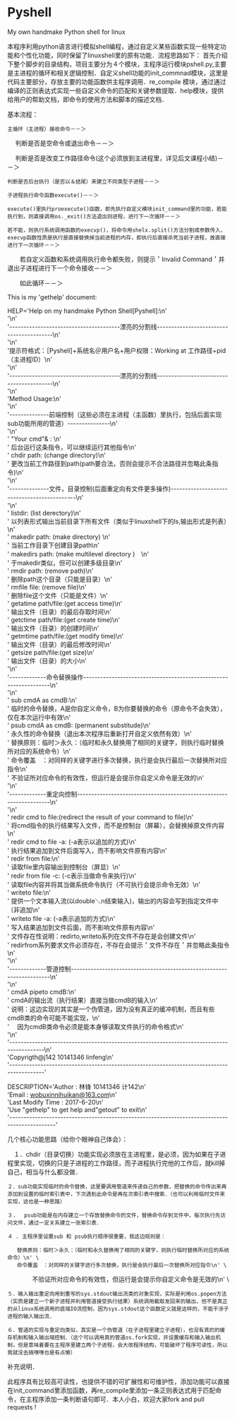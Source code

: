 # Pyshell
My own handmake Python shell for linux

本程序利用python语言进行模拟shell编程，通过自定义某些函数实现一些特定功能和个性化功能，同时保留了linuxshell里的原有功能．流程思路如下：
    首先介绍下整个脚步的目录结构，项目主要分为４个模块，主程序运行模块pshell.py,主要是主进程的循环和相关逻辑控制．自定义shell功能的init_commnad模块，这里是代码主要部分，存放主要的功能函数供主程序调用．re_compile 模块，通过通过编译的正则表达式实现一些自定义命令的匹配和关键参数提取．help模块，提供给用户的帮助文档，即命令的使用方法和脚本的描述文档．
    
基本流程：

    主循环（主进程）接收命令－－＞
    
　  判断是否是空命令或退出命令－－＞
   
　  判断是否是改变工作路径命令(这个必须放到主进程里，详见后文课程小结)－－＞
   
    判断是否后台执行（是否以＆结尾）来建立不同类型子进程－－＞
    
    子进程执行命令函数execute()－－＞
    
    execute()里执行proexecute()函数，即先执行自定义模块init_command里的功能，若能执行到，则直接调用os._exit()方法退出则进程，进行下一次循环－－＞
    
    若不能，则执行系统调用函数的execvp()，将命令用shelx.split()方法分割成参数传入，execvp函数性质是执行是直接替换掉当前进程的内存，即执行后直接杀死当前子进程，故直接进行下一次循环－－＞
    
　　若自定义函数和系统调用执行命令都失败，则提示＇Invalid Command＇并退出子进程进行下一个命令接收－－＞
  
　　如此循环－－＞
  
This is my 'gethelp' document:

   HELP='Help on my handmake Python Shell[Pyshell]:\n' \
     '\n' \
     '---------------------------------------漂亮的分割线-----------------------------------------\n' \
     '\n' \
     '提示符格式：［Pyshell]+系统名＠用户名+用户权限：Working at 工作路径+pid（主进程ID）\n' \
     '\n' \
     '---------------------------------------漂亮的分割线-----------------------------------------\n' \
     '\n' \
     'Method Usage:\n' \
     '\n' \
     '--------------前端控制（这些必须在主进程（主函数）里执行，包括后面实现sub功能所用的管道）---------------\n' \
     '\n' \
     '      "Your cmd"& : \n' \
     '          后台运行这条指令，可以继续运行其他指令\n' \
     '      chdir path: (change directory)\n' \
     '          更改当前工作路径到path(path要合法，否则会提示不合法路径并忽略此条指令)\n' \
     '\n' \
     '--------------文件，目录控制(后面重定向有文件更多操作)-----------------------------------------－-\n' \
     '\n' \
     '      listdir:  (list derectory)\n' \
     '          以列表形式输出当前目录下所有文件（类似于linuxshell下的ls,输出形式是列表）\n' \
     '      makedir path: (make directory) \n' \
     '          当前工作目录下创建目录path\n' \
     '      makedirs path: (make multilevel directory )　\n' \
     '          于makedir类似，但可以创建多级目录\n' \
     '      rmdir path: (remove path)\n' \
     '          删除path这个目录（只能是目录）\n' \
     '      rmfile file: (remove file)\n' \
     '          删除file这个文件（只能是文件）\n' \
     '      getatime path/file:(get access time)\n' \
     '          输出文件（目录）的最后存取时间\n' \
     '      getctime path/file:(get create time)\n' \
     '          输出文件（目录）的创建时间\n' \
     '      getmtime path/file:(get modify time)\n' \
     '          输出文件（目录）的最后修改时间\n' \
     '      getsize path/file:(get size)\n' \
     '          输出文件（目录）的大小\n' \
     '\n' \
     '-------------命令替换操作------------------------------------------------------------------\n' \
     '\n' \
     '      sub cmdA as cmdB:\n' \
     '          临时的命令替换，A是你自定义命令，B为你要替换的命令（原命令不会失效），仅在本次运行中有效\n' \
     '      psub cmdA as cmdB: (permanent substitude)\n' \
     '          永久性的命令替换（退出本次程序后重新打开自定义依然有效）\n' \
     '          替换原则：临时＞永久：（临时和永久替换用了相同的关键字，则执行临时替换所对应的系统命令）\n' \
     '                  命令覆盖　：对同样的关键字进行多次替换，执行是会执行最后一次替换所对应指令\n' \
     '                  不验证所对应命令的有效性，但运行是会提示你自定义命令是无效的\n' \
     '\n' \
     '-------------重定向控制--------------------------------------------------------------------\n' \
     '\n' \
     '      redir cmd to file:(redirect the result of your command to file)\n' \
     '          将cmd指令的执行结果写入文件，而不是控制台（屏幕），会替换掉原文件内容\n' \
     '      redir cmd to file -a: (-a表示以追加的方式)\n' \
     '          执行结果追加到文件后面写入，而不影响文件原有内容\n' \
     '      redir from file:\n' \
     '          读取file里内容输出到控制台（屏显）\n' \
     '      redir from file -c: (-c表示当做命令来执行)\n' \
     '          读取file内容并将其当做系统命令执行（不可执行会提示命令无效）\n' \
     '      writeto file:\n' \
     '          提供一个文本输入流(以double＼n结束输入)，输出的内容会写到指定文件中（非追加\n' \
     '      writeto file -a: (-a表示追加的方式)\n' \
     '          写入结果追加到文件后面，而不影响文件原有内容\n' \
     '      文件存在性说明：redirto,writeto系列在文件不存在是会创建文件\n' \
     '                  redirfrom系列要求文件必须存在，不存在会提示＇文件不存在＇并忽略此条指令\n' \
     '\n' \
     '-------------管道控制----------------------------------------------------------------------\n' \
     '\n' \
     '      cmdA pipeto cmdB:\n' \
     '          cmdA的输出流（执行结果）直接当做cmdB的输入\n' \
     '          说明：这边实现的其实是一个伪管道，因为没有真正的缓冲机制，而且有些cmdB类的命令可能不能实现，\n' \
     '              　因为cmdB类命令必须是能本身够读取文件执行的命令格式\n' \
     '\n' \
     '------------------------------------------------------------------------------------------\n' \
     'Copyrigth@j142 10141346 linfeng\n' \
     '------------------------------------------------------------------------------------------'

DESCRIPTION='Author : 林锋  10141346   计142\n' \
            'Email : wobuxinnihuikan@163.com\n' \
            'Last Modify Time : 2017-6-20\n' \
            'Use "gethelp" to get help and"getout" to exit\n' \
            '----------------------------------------------------------------------------------------------'
            
几个核心功能思路（给你个眼神自己体会）：

  　１．chdir（目录切换）功能实现必须放在主进程里，是必须，因为如果在子进程里实现，切换的只是子进程的工作路径，而子进程执行完他的工作后，就kill掉自己，相当与什么都没做．
    
    ２．sub功能实现临时的命令替换，这里要调用管道来传递自己的参数，把替换的命令传出来再添加到设置的临时索引表中，下次遇到此命令是再在次索引表中搜索．（也可以利用临时文件来实现，这也是一种思路）
    
    ３. 　psub功能是在内存建立一个存放替换命令的文件，替换命令存到文件中，每次执行先访问文件，通过一定关系建立一张索引表．
    
    ４ . 主程序里设置sub 和 psub执行顺序很重要，我这边规则是：
    
       替换原则：临时＞永久：（临时和永久替换用了相同的关键字，则执行临时替换所对应的系统命令）\n' \
       命令覆盖　：对同样的关键字进行多次替换，执行是会执行最后一次替换所对应指令\n' \
　　　　不验证所对应命令的有效性，但运行是会提示你自定义命令是无效的\n' \
    
    ５．输入输出重定向用到重写的sys.stdout输出流类的对象实现，实际是利用os.popen方法（实质是建立一个新子进程并利用管道接受执行结果）系统调用截取发回来的输出，但不是真正的从linux系统调用的底端IO流控制，因为sys.stdout这个函数定义就是这样的，不能干涉子进程的输入输出流．
    
    ６．管道的实现与重定向类似，其实是一个伪管道（在子进程里建立子进程），也没有真的的缓存机制和输入输出端控制．（这个可以调用真的管道os.fork实现，并设置缓存和输入输出机制，但是意味着要在主程序里建立两个子进程，会大改程序结构，可能破坏了程序可读性，所以我就没去搞嘿嘿也是有点懒）
    
补充说明．

   此程序具有比较高可读性，也提供不错的可扩展性和可维护性，添加功能可以直接在init_command里添加函数，再re_compile里添加一条正则表达式用于匹配命令，在主程序添加一条判断语句即可．本人小白，欢迎大家fork and pull requests  !         
           
